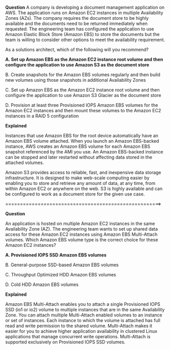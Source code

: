 **Question** A company is developing a document management application on AWS. The application runs on Amazon EC2 instances in multiple Availability Zones (AZs). The company requires the document store to be highly available and the documents need to be returned immediately when requested. The engineering team has configured the application to use Amazon Elastic Block Store (Amazon EBS) to store the documents but the team is willing to consider other options to meet the availability requirement.

As a solutions architect, which of the following will you recommend?

**A. Set up Amazon EBS as the Amazon EC2 instance root volume and then configure the application to use Amazon S3 as the document store**

B. Create snapshots for the Amazon EBS volumes regularly and then build new volumes using those snapshots in additional Availability Zones

C. Set up Amazon EBS as the Amazon EC2 instance root volume and then configure the application to use Amazon S3 Glacier as the document store

D. Provision at least three Provisioned IOPS Amazon EBS volumes for the Amazon EC2 instances and then mount these volumes to the Amazon EC2 instances in a RAID 5 configuration

**Explained**

Instances that use Amazon EBS for the root device automatically have an Amazon EBS volume attached. When you launch an Amazon EBS-backed instance, AWS creates an Amazon EBS volume for each Amazon EBS snapshot referenced by the AMI you use. An Amazon EBS-backed instance can be stopped and later restarted without affecting data stored in the attached volumes.

Amazon S3 provides access to reliable, fast, and inexpensive data storage infrastructure. It is designed to make web-scale computing easier by enabling you to store and retrieve any amount of data, at any time, from within Amazon EC2 or anywhere on the web. S3 is highly available and can be configured to work as a document store for the given use case.

=====================================================>

**Question**

An application is hosted on multiple Amazon EC2 instances in the same Availability Zone (AZ). The engineering team wants to set up shared data access for these Amazon EC2 instances using Amazon EBS Multi-Attach volumes.
Which Amazon EBS volume type is the correct choice for these Amazon EC2 instances?

**A. Provisioned IOPS SSD Amazon EBS volumes**

B. General-purpose SSD-based Amazon EBS volumes

C. Throughput Optimized HDD Amazon EBS volumes

D. Cold HDD Amazon EBS volumes

**Explained** 

Amazon EBS Multi-Attach enables you to attach a single Provisioned IOPS SSD (io1 or io2) volume to multiple instances that are in the same Availability Zone. You can attach multiple Multi-Attach enabled volumes to an instance or set of instances. Each instance to which the volume is attached has full read and write permission to the shared volume. Multi-Attach makes it easier for you to achieve higher application availability in clustered Linux applications that manage concurrent write operations.
Multi-Attach is supported exclusively on Provisioned IOPS SSD volumes.